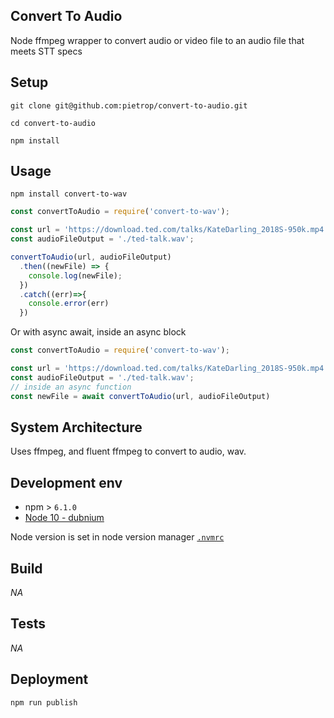 ## Convert To Audio
<!-- _One liner + link to confluence page_
_Screenshot of UI - optional_ -->
Node ffmpeg wrapper to convert audio or video file to an audio file that meets STT specs

## Setup
<!-- _stack - optional_
_How to build and run the code/app_ -->

```
git clone git@github.com:pietrop/convert-to-audio.git
```
```
cd convert-to-audio
```
```
npm install
```

## Usage
```
npm install convert-to-wav
```

```js
const convertToAudio = require('convert-to-wav');

const url = 'https://download.ted.com/talks/KateDarling_2018S-950k.mp4';
const audioFileOutput = './ted-talk.wav';

convertToAudio(url, audioFileOutput)
  .then((newFile) => {
    console.log(newFile);
  })
  .catch((err)=>{
    console.error(err)
  })
```
Or with async await, inside an async block
```js
const convertToAudio = require('convert-to-wav');

const url = 'https://download.ted.com/talks/KateDarling_2018S-950k.mp4';
const audioFileOutput = './ted-talk.wav';
// inside an async function 
const newFile = await convertToAudio(url, audioFileOutput)
```

## System Architecture
<!-- _High level overview of system architecture_ -->

Uses ffmpeg, and fluent ffmpeg to convert to audio, wav.

<!-- ## Documentation

There's a [docs](./docs) folder in this repository.

[docs/notes](./docs/notes) contains dev draft notes on various aspects of the project. This would generally be converted either into ADRs or guides when ready.

[docs/adr](./docs/adr) contains [Architecture Decision Record](https://github.com/joelparkerhenderson/architecture_decision_record).

> An architectural decision record (ADR) is a document that captures an important architectural decision made along with its context and consequences.

We are using [this template for ADR](https://gist.github.com/iaincollins/92923cc2c309c2751aea6f1b34b31d95) -->

## Development env
 <!-- _How to run the development environment_ -->

- npm > `6.1.0`
- [Node 10 - dubnium](https://scotch.io/tutorials/whats-new-in-node-10-dubnium)

Node version is set in node version manager [`.nvmrc`](https://github.com/creationix/nvm#nvmrc)

<!-- _Coding style convention ref optional, eg which linter to use_ -->

<!-- _Linting, github pre-push hook - optional_ -->



## Build
<!-- _How to run build_ -->

_NA_

## Tests
<!-- _How to carry out tests_ -->

_NA_

## Deployment
<!-- _How to deploy the code/app into test/staging/production_ -->

```
npm run publish
```